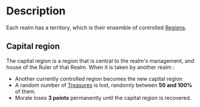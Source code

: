 <!-- TITLE: Territory -->
<!-- SUBTITLE: A quick summary of Territory -->

# Description
Each realm has a territory, which is their ensemble of controlled [Regions](/kingdoms-game/map/region.md).

## Capital region
The capital region is a region that is central to the realm's management, and house of the Ruler of that Realm.
When it is taken by another realm :
* Another currently controlled region becomes the new capital region
* A random number of [Treasures](/kingdoms-game/realms/treasure.md) is lost, randomly between **50 and 100%** of them.
* Morale loses **3 points** permanently until the capital region is recovered.
